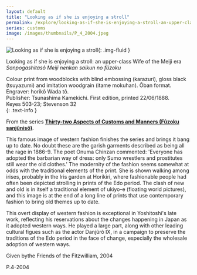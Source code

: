 ```yaml
---
layout: default
title: "Looking as if she is enjoying a stroll"
permalink: /explore/looking-as-if-she-is-enjoying-a-stroll-an-upper-class-wife-of-the-meiji-er
series: customs
image: /images/thumbnails/P_4_2004.jpeg
---
```

![Looking as if she is enjoying a stroll]({{site.baseurl}}/images/P_4_2004.jpeg){: .img-fluid }

Looking as if she is enjoying a stroll: an upper-class Wife of the Meiji era  
_Sanpogashitasô Meiji nenkan saikun no fûzoku_

Colour print from woodblocks with blind embossing (karazuri), gloss black (tsuyazumi) and imitation woodgrain (itame mokuhan).
Ôban format.  
Engraver: horikô Wada tô.  
Publisher: Tsunashima Kamekichi. First edition, printed 22/06/1888.  
Keyes 503-23; Stevenson 32  
{: .text-info }

From the series **[Thirty-two Aspects of Customs and Manners (Fûzoku sanjûnisô)]({{site.baseurl}}/series/thirty-two-aspects-of-customs-and-manners)**.

This famous image of western
fashion finishes the series and brings it bang up to date. No doubt
these are the garish garments described as being all the rage in
1886-9. The poet Onuma Chinzan commented: 'Everyone has adopted
the barbarian way of dress: only Sumo wrestlers and prostitutes
still wear the old clothes.' The modernity of the fashion seems
somewhat at odds with the traditional elements of the print. She
is shown walking among irises, probably in the Iris garden at Horikiri,
where fashionable people had often been depicted strolling in prints
of the Edo period. The clash of new and old is in itself a traditional
element of ukiyo-e (floating world pictures), and this
image is at the end of a long line of prints that use contemporary
fashion to bring old themes up to date.

This overt display of western fashion is exceptional in Yoshitoshi's
late work, reflecting his reservations about the changes happening
in Japan as it adopted western ways. He played a large part, along
with other leading cultural figues such as the actor Danjûrô
IX, in a campaign to preserve the traditions of the Edo period in
the face of change, especially the wholesale adoption of western
ways.

Given bythe Friends of the Fitzwilliam, 2004

P.4-2004
